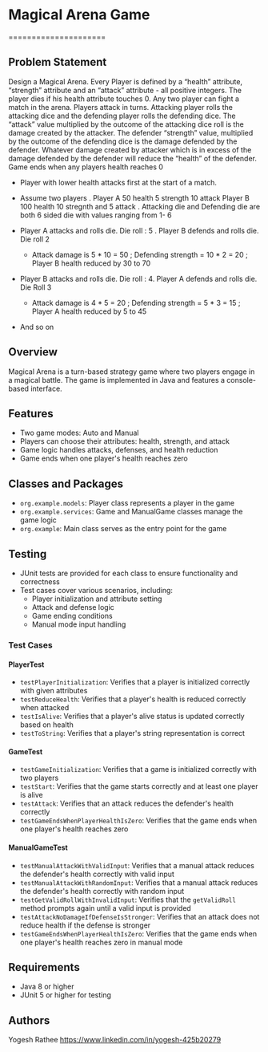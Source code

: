 # Magical Arena Game
=====================

## Problem Statement
Design a Magical Arena. Every Player is defined by a “health” attribute, “strength” attribute and an “attack” attribute - all positive integers. The player dies if his health attribute touches 0. 
Any two player can fight a match in the arena. Players attack in turns. Attacking player rolls the attacking dice and the defending player rolls the defending dice. The “attack”  value multiplied by the outcome of the  attacking dice roll is the damage created by the attacker. The defender “strength” value, multiplied by the outcome of the defending dice is the damage defended by the defender. Whatever damage created by attacker which is in excess of the damage defended by the defender will reduce the “health” of the defender. Game ends when any players health reaches 0

* Player with lower health attacks first at the start of a match. 

* Assume two players . Player A 50 health 5 strength 10 attack Player B 100 health 10 stregnth and 5 attack . Attacking die and Defending die are both 6 sided die with values ranging from 1- 6

* Player A attacks and rolls die. Die roll : 5 . Player B defends and rolls die. Die roll 2

  + Attack damage is 5 * 10 = 50 ; Defending strength = 10 * 2 = 20 ; Player B health reduced by 30 to 70

* Player B attacks and rolls die. Die roll : 4. Player A defends and rolls die. Die Roll 3

  + Attack damage is 4 * 5 = 20 ; Defending strength = 5 * 3 = 15 ; Player A health reduced by 5 to 45

* And so on


## Overview
Magical Arena is a turn-based strategy game where two players engage in a magical battle. The game is implemented in Java and features a console-based interface.

## Features
* Two game modes: Auto and Manual
* Players can choose their attributes: health, strength, and attack
* Game logic handles attacks, defenses, and health reduction
* Game ends when one player's health reaches zero

## Classes and Packages
* `org.example.models`: Player class represents a player in the game
* `org.example.services`: Game and ManualGame classes manage the game logic
* `org.example`: Main class serves as the entry point for the game

## Testing
* JUnit tests are provided for each class to ensure functionality and correctness
* Test cases cover various scenarios, including:
	+ Player initialization and attribute setting
	+ Attack and defense logic
	+ Game ending conditions
	+ Manual mode input handling

### Test Cases

#### PlayerTest
* `testPlayerInitialization`: Verifies that a player is initialized correctly with given attributes
* `testReduceHealth`: Verifies that a player's health is reduced correctly when attacked
* `testIsAlive`: Verifies that a player's alive status is updated correctly based on health
* `testToString`: Verifies that a player's string representation is correct

#### GameTest
* `testGameInitialization`: Verifies that a game is initialized correctly with two players
* `testStart`: Verifies that the game starts correctly and at least one player is alive
* `testAttack`: Verifies that an attack reduces the defender's health correctly
* `testGameEndsWhenPlayerHealthIsZero`: Verifies that the game ends when one player's health reaches zero

#### ManualGameTest
* `testManualAttackWithValidInput`: Verifies that a manual attack reduces the defender's health correctly with valid input
* `testManualAttackWithRandomInput`: Verifies that a manual attack reduces the defender's health correctly with random input
* `testGetValidRollWithInvalidInput`: Verifies that the `getValidRoll` method prompts again until a valid input is provided
* `testAttackNoDamageIfDefenseIsStronger`: Verifies that an attack does not reduce health if the defense is stronger
* `testGameEndsWhenPlayerHealthIsZero`: Verifies that the game ends when one player's health reaches zero in manual mode

## Requirements
* Java 8 or higher
* JUnit 5 or higher for testing

## Authors
  Yogesh Rathee
  https://www.linkedin.com/in/yogesh-425b20279



